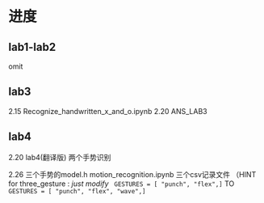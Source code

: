 # 进度

## lab1-lab2
omit

## lab3
2.15  Recognize_handwritten_x_and_o.ipynb
2.20  ANS_LAB3


## lab4

2.20 lab4(翻译版)
     两个手势识别

2.26 三个手势的model.h 
     motion_recognition.ipynb 
     三个csv记录文件
     （HINT  for  three_gesture :  *just modify* 
     ``` 
          GESTURES = [
         "punch",
         "flex",]
     ```
     TO
     ``` 
          GESTURES = [
         "punch",
         "flex",
         "wave",]
     ```
 

      

